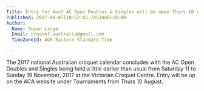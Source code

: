 ```yaml
---
Title: Entry for Aust AC Open Doubles & Singles will be open Thurs 10 August
Published: 2017-08-07T10:52:07.7453486+10:00
Author:
  Name: Susan Linge
  Email: croquet.australia@gmail.com
  TimeZoneId: AUS Eastern Standard Time

---
```

The 2017 national Australian croquet calendar concludes with the AC Open Doubles and Singles being held a little earlier than usual from Saturday 11 to Sunday 19 November, 2017 at the Victorian Croquet Centre.  Entry will be up on the ACA website under Tournaments from Thurs 10 August.